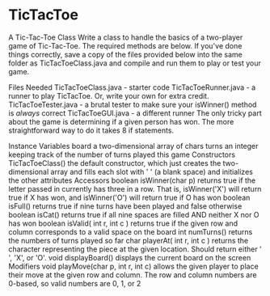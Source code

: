 # TicTacToe
A Tic-Tac-Toe Class
Write a class to handle the basics of a two-player game of Tic-Tac-Toe. The required methods are below. If you've done things correctly, save a copy of the files provided below into the same folder as TicTacToeClass.java and compile and run them to play or test your game.

Files Needed
TicTacToeClass.java - starter code
TicTacToeRunner.java - a runner to play TicTacToe. Or, write your own for extra credit.
TicTacToeTester.java - a brutal tester to make sure your isWinner() method is *always* correct
TicTacToeGUI.java - a different runner
The only tricky part about the game is determining if a given person has won. The more straightforward way to do it takes 8 if statements.

Instance Variables
board	a two-dimensional array of chars
turns	an integer keeping track of the number of turns played this game
Constructors
TicTacToeClass()	the default constructor, which just creates the two-dimensional array and fills each slot with ' ' (a blank space) and initializes the other attributes
Accessors
boolean isWinner(char p)	returns true if the letter passed in currently has three in a row. That is, isWinner('X') will return true if X has won, and isWinner('O') will return true if O has won
boolean isFull()	returns true if nine turns have been played and false otherwise
boolean isCat()	returns true if all nine spaces are filled AND neither X nor O has won
boolean isValid( int r, int c )	returns true if the given row and column corresponds to a valid space on the board
int numTurns()	returns the numbers of turns played so far
char playerAt( int r, int c )	returns the character representing the piece at the given location. Should return either ' ', 'X', or 'O'.
void displayBoard()	displays the current board on the screen
Modifiers
void playMove(char p, int r, int c)	allows the given player to place their move at the given row and column. The row and column numbers are 0-based, so valid numbers are 0, 1, or 2
